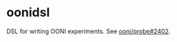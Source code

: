 # oonidsl

DSL for writing OONI experiments. See [ooni/probe#2402](https://github.com/ooni/probe/issues/2402).
